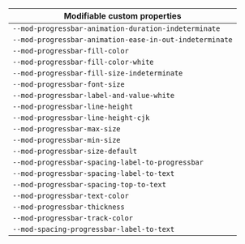 | Modifiable custom properties                            |
| ------------------------------------------------------- |
| `--mod-progressbar-animation-duration-indeterminate`    |
| `--mod-progressbar-animation-ease-in-out-indeterminate` |
| `--mod-progressbar-fill-color`                          |
| `--mod-progressbar-fill-color-white`                    |
| `--mod-progressbar-fill-size-indeterminate`             |
| `--mod-progressbar-font-size`                           |
| `--mod-progressbar-label-and-value-white`               |
| `--mod-progressbar-line-height`                         |
| `--mod-progressbar-line-height-cjk`                     |
| `--mod-progressbar-max-size`                            |
| `--mod-progressbar-min-size`                            |
| `--mod-progressbar-size-default`                        |
| `--mod-progressbar-spacing-label-to-progressbar`        |
| `--mod-progressbar-spacing-label-to-text`               |
| `--mod-progressbar-spacing-top-to-text`                 |
| `--mod-progressbar-text-color`                          |
| `--mod-progressbar-thickness`                           |
| `--mod-progressbar-track-color`                         |
| `--mod-spacing-progressbar-label-to-text`               |
